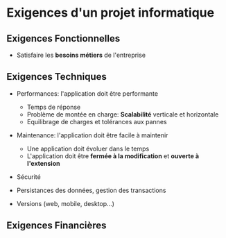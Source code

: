 # Exigences d'un projet informatique

## Exigences Fonctionnelles
    
* Satisfaire les __besoins métiers__ de l'entreprise

## Exigences Techniques

* Performances: l'application doit être performante
    
    * Temps de réponse
    * Problème de montée en charge: __Scalabilité__ verticale et horizontale
    * Equilibrage de charges et tolérances aux pannes
        
* Maintenance: l'application doit être facile à maintenir
    
    * Une application doit évoluer dans le temps
    * L'application doit être __fermée à la modification__ et __ouverte à l'extension__

* Sécurité
    
* Persistances des données, gestion des transactions
    
* Versions (web, mobile, desktop...)

## Exigences Financières
